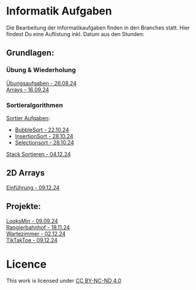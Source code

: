# Informatik Aufgaben
Die Bearbeitung der Informatikaufgaben finden in den Branches statt. Hier findest Du eine Auflistung inkl. Datum aus den Stunden:

## Grundlagen:
### Übung & Wiederholung
[Übungsaufgaben - 26.08.24](https://github.com/BothimTV/InfoAufgaben/blob/test-aufgaben/HelloWorld.java)  
[Arrays - 16.09.24](https://github.com/BothimTV/InfoAufgaben/tree/arrays)

### Sortieralgorithmen

[Sortier Aufgaben](https://github.com/BothimTV/InfoAufgaben/tree/sortierungen):
- [BubbleSort - 22.10.24](https://github.com/BothimTV/InfoAufgaben/pull/1/files#diff-30b5a41c1a972ba520fbd5eeb91d934dc969a13bcd328ca85e974a7a6eb1be69)
- [InsertionSort - 28.10.24](https://github.com/BothimTV/InfoAufgaben/pull/2/files#diff-d5cac0af5030e6790c52c07b679f74535ebfca284ebb4eeda2d61e80eeef61b0)
- [Selectionsort - 28.10.24](https://github.com/BothimTV/InfoAufgaben/pull/3/files#diff-de442cad8b9dfae4c9f808d7b8a3d496fd841af8ab0276ad374174797ef11aaa)  

[Stack Sortieren - 04.12.24](https://github.com/BothimTV/InfoAufgaben/blob/stack-sortieren/StackSortieren.java)

## 2D Arrays  
[Einführung - 09.12.24](https://github.com/BothimTV/InfoAufgaben/blob/2d-arrays/Array2D.java)  

## Projekte:
[LooksMin - 09.09.24](https://github.com/BothimTV/LooksMin)  
[Rangierbahnhof - 18.11.24](https://github.com/BothimTV/InfoAufgaben/tree/bahnhof)  
[Wartezimmer - 02.12.24](https://github.com/BothimTV/InfoAufgaben/tree/wartezimmer)  
[TikTakToe - 09.12.24](https://github.com/BothimTV/InfoAufgaben/tree/tiktaktoe)  

# Licence
This work is licensed under [CC BY-NC-ND 4.0](https://creativecommons.org/licenses/by-nc-nd/4.0/) 
